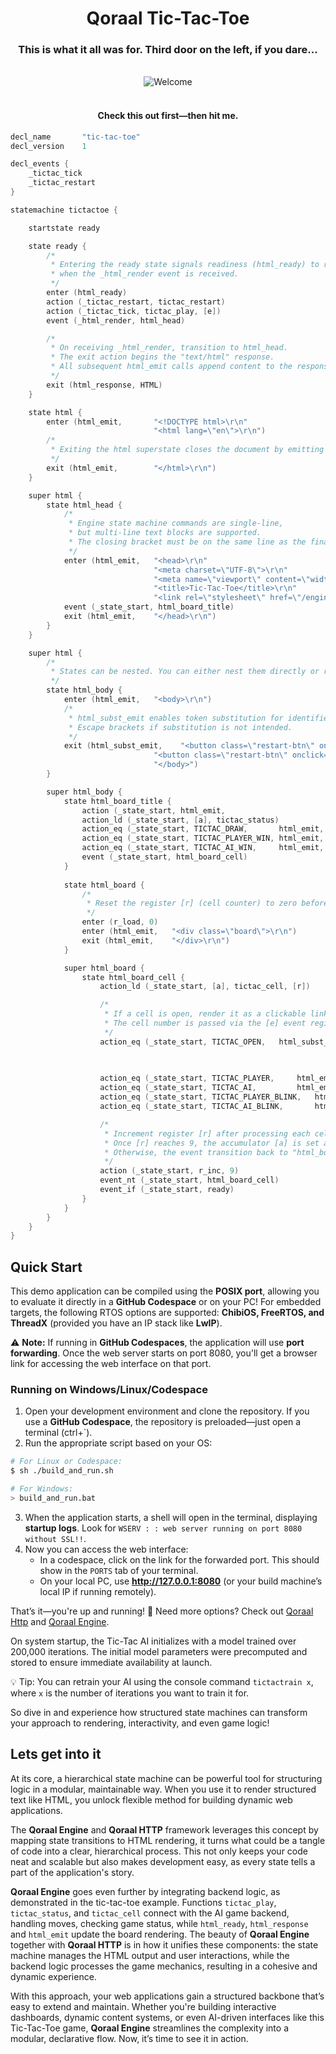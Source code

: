 <div align="center">

# Qoraal Tic-Tac-Toe

<div align="center">


### This is what it all was for. Third door on the left, if you dare...


<div align="center">



<br>

</div>

<div align="center">
  <img src="tictactoe.png" alt="Welcome" />
</div>
<br>
<div align="center">

#### Check this out first—then hit me.



<div align="left">


```cpp
decl_name       "tic-tac-toe"
decl_version    1

decl_events {
    _tictac_tick
    _tictac_restart
}

statemachine tictactoe {

    startstate ready

    state ready {
        /*
         * Entering the ready state signals readiness (html_ready) to render HTML 
         * when the _html_render event is received.
         */
        enter (html_ready)
        action (_tictac_restart, tictac_restart)
        action (_tictac_tick, tictac_play, [e])
        event (_html_render, html_head)

        /*
         * On receiving _html_render, transition to html_head.
         * The exit action begins the "text/html" response.
         * All subsequent html_emit calls append content to the response.
         */
        exit (html_response, HTML)
    }

    state html {
        enter (html_emit,       "<!DOCTYPE html>\r\n"
                                "<html lang=\"en\">\r\n")
        /*
         * Exiting the html superstate closes the document by emitting the </html> tag.
         */
        exit (html_emit,        "</html>\r\n")
    }

    super html {
        state html_head {
            /*
             * Engine state machine commands are single-line, 
             * but multi-line text blocks are supported. 
             * The closing bracket must be on the same line as the final text line.
             */
            enter (html_emit,   "<head>\r\n"
                                "<meta charset=\"UTF-8\">\r\n"
                                "<meta name=\"viewport\" content=\"width=device-width, initial-scale=1.0\">\r\n"
                                "<title>Tic-Tac-Toe</title>\r\n"
                                "<link rel=\"stylesheet\" href=\"/engine/tictaccss\">\r\n")
            event (_state_start, html_board_title)
            exit (html_emit,    "</head>\r\n")
        }
    }

    super html {
        /*
         * States can be nested. You can either nest them directly or repeat the "super" identifier.
         */
        state html_body {
            enter (html_emit,   "<body>\r\n")
            /*
             * html_subst_emit enables token substitution for identifiers in square brackets ([]).
             * Escape brackets if substitution is not intended.
             */
            exit (html_subst_emit,    "<button class=\"restart-btn\" onclick=\"window.location.href='/engine/tictactoe/[_tictac_restart]'\">Restart</button>\r\n"
                                "<button class=\"restart-btn\" onclick=\"window.location.href='/index'\">Take Me Home</button>"
                                "</body>")
        }

        super html_body {
            state html_board_title {
                action (_state_start, html_emit,                        "<h1>Tic-Tac-Toe</h1>\r\n")
                action_ld (_state_start, [a], tictac_status)
                action_eq (_state_start, TICTAC_DRAW,       html_emit,  "<div id=\"winner-message\" class=\"winner\"> Draw </div>\r\n\r\n")
                action_eq (_state_start, TICTAC_PLAYER_WIN, html_emit,  "<div id=\"winner-message\" class=\"winner\"> 👑 Player Wins! 👑 </div>\r\n")
                action_eq (_state_start, TICTAC_AI_WIN,     html_emit,  "<div id=\"winner-message\" class=\"winner\"> 🎉 AI Wins! 🎉 </div>\r\n")
                event (_state_start, html_board_cell)
            }
           
            state html_board {
                /*
                 * Reset the register [r] (cell counter) to zero before rendering the board.
                 */
                enter (r_load, 0)
                enter (html_emit,   "<div class=\"board\">\r\n")
                exit (html_emit,    "</div>\r\n")
            }

            super html_board {
                state html_board_cell {
                    action_ld (_state_start, [a], tictac_cell, [r])

                    /*
                     * If a cell is open, render it as a clickable link triggering a _tictac_tick event.
                     * The cell number is passed via the [e] event register.
                     */
                    action_eq (_state_start, TICTAC_OPEN,   html_subst_emit,"<div class=\"cell\">"
                                                                            "<a href=\"/engine/tictactoe/[_tictac_tick]/[r]\" "
                                                                            "class=\"invisible-link\"></a></div>\r\n")

                    action_eq (_state_start, TICTAC_PLAYER,     html_emit,  "<div class=\"cell x\"></div>\r\n")
                    action_eq (_state_start, TICTAC_AI,         html_emit,  "<div class=\"cell o\"></div>\r\n")
                    action_eq (_state_start, TICTAC_PLAYER_BLINK,   html_emit,  "<div class=\"cell x blink\"></div>\r\n")
                    action_eq (_state_start, TICTAC_AI_BLINK,       html_emit,  "<div class=\"cell o blink\"></div>\r\n")

                    /*
                     * Increment register [r] after processing each cell.
                     * Once [r] reaches 9, the accumulator [a] is set and the event transition to "ready".
                     * Otherwise, the event transition back to "html_board_cell" rendering the next cell.
                     */
                    action (_state_start, r_inc, 9)
                    event_nt (_state_start, html_board_cell)
                    event_if (_state_start, ready)
                }
            }     
        }
    }
}
```

## Quick Start  

This demo application can be compiled using the **POSIX port**, allowing you to evaluate it directly in a **GitHub Codespace** or on your PC! For embedded targets, the following RTOS options are supported: **ChibiOS, FreeRTOS, and ThreadX** (provided you have an IP stack like **LwIP**).  

⚠️ **Note:** If running in **GitHub Codespaces**, the application will use **port forwarding**. Once the web server starts on port 8080, you'll get a browser link for accessing the web interface on that port.

### Running on Windows/Linux/Codespace  

1. Open your development environment and clone the repository. If you use a **GitHub Codespace**, the repository is preloaded—just open a terminal (ctrl+`). 
2. Run the appropriate script based on your OS:  

```sh
# For Linux or Codespace:
$ sh ./build_and_run.sh  

# For Windows:
> build_and_run.bat  
```

3. When the application starts, a shell will open in the terminal, displaying **startup logs**. Look for `WSERV : : web server running on port 8080 without SSL!!`. 
4. Now you can access the web interface:
   - In a codespace, click on the link for the forwarded port. This should show in the `PORTS` tab of your terminal.
   - On your local PC, use **http://127.0.0.1:8080** (or your build machine’s local IP if running remotely).


That’s it—you're up and running! 🚀  Need more options? Check out [Qoraal Http](https://github.com/navaro/qoraal-http) and [Qoraal Engine](https://github.com/navaro/qoraal-engine).


On system startup, the Tic-Tac AI initializes with a model trained over 200,000 iterations. The initial model parameters were precomputed and stored to ensure immediate availability at launch.

:bulb: Tip: You can retrain your AI using the console command `tictactrain x`, where `x` is the number of iterations you want to train it for.

So dive in and experience how structured state machines can transform your approach to rendering, interactivity, and even game logic!


## Lets get into it
At its core, a hierarchical state machine can be powerful tool for structuring logic in a modular, maintainable way. When you use it to render structured text like HTML, you unlock flexible method for building dynamic web applications.

The **Qoraal Engine** and **Qoraal HTTP** framework leverages this concept by mapping state transitions to HTML rendering, it turns what could be a tangle of code into a clear, hierarchical process. This not only keeps your code neat and scalable but also makes development easy, as every state tells a part of the application's story.

**Qoraal Engine** goes even further by integrating backend logic, as demonstrated in the tic-tac-toe example. Functions `tictac_play`, `tictac_status`, and `tictac_cell` connect with the AI game backend, handling moves, checking game status, while `html_ready`, `html_response` and `html_emit` update the board rendering. The beauty of **Qoraal Engine** together with **Qoraal HTTP** is in how it unifies these components: the state machine manages the HTML output and user interactions, while the backend logic processes the game mechanics, resulting in a cohesive and dynamic experience.

With this approach, your web applications gain a structured backbone that’s easy to extend and maintain. Whether you're building interactive dashboards, dynamic content systems, or even AI-driven interfaces like this Tic-Tac-Toe game, **Qoraal Engine** streamlines the complexity into a modular, declarative flow. Now, it’s time to see it in action.




